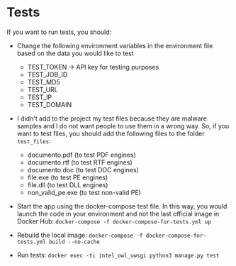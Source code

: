 # Tests

If you want to run tests, you should:

- Change the following environment variables in the environment file based on the data you would like to test
    * TEST_TOKEN -> API key for testing purposes
    * TEST_JOB_ID
    * TEST_MD5
    * TEST_URL
    * TEST_IP
    * TEST_DOMAIN
    
- I didn't add to the project my test files because they are malware samples and I do not want people to use them in a wrong way. 
So, if you want to test files, you should add the following files to the folder `test_files`:
    * documento.pdf (to test PDF engines)
    * documento.rtf (to test RTF engines)
    * documento.doc (to test DOC engines)
    * file.exe (to test PE engines)
    * file.dll (to test DLL engines)
    * non_valid_pe.exe (to test non-valid PE)
    
- Start the app using the docker-compose test file. In this way, you would launch the code in your environment and not the last official image in Docker Hub:
`docker-compose -f docker-compose-for-tests.yml up`

- Rebuild the local image:
`docker-compose -f docker-compose-for-tests.yml build --no-cache`

- Run tests:
`docker exec -ti intel_owl_uwsgi python3 manage.py test`
    
